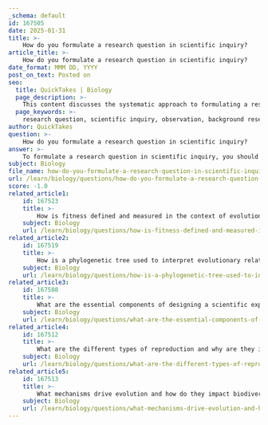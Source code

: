 ```yaml
---
_schema: default
id: 167505
date: 2025-01-31
title: >-
    How do you formulate a research question in scientific inquiry?
article_title: >-
    How do you formulate a research question in scientific inquiry?
date_format: MMM DD, YYYY
post_on_text: Posted on
seo:
  title: QuickTakes | Biology
  page_description: >-
    This content discusses the systematic approach to formulating a research question in scientific inquiry, detailing steps from observation to refining the question for empirical testing.
  page_keywords: >-
    research question, scientific inquiry, observation, background research, identify gaps, specific question, testability, refine question, empirical testing, scientific method
author: QuickTakes
question: >-
    How do you formulate a research question in scientific inquiry?
answer: >-
    To formulate a research question in scientific inquiry, you should follow a systematic approach that aligns with the components of the scientific method. Here are the key steps to consider:\n\n1. **Observation**: Begin by observing a phenomenon or a specific aspect of the natural world that piques your interest. This could involve noticing patterns, anomalies, or behaviors that require further investigation.\n\n2. **Background Research**: Conduct preliminary research to gather existing information related to your observation. This helps you understand the context and significance of the phenomenon, as well as what has already been studied.\n\n3. **Identify Gaps**: Look for gaps in the current knowledge or areas that have not been thoroughly explored. This can help you pinpoint a specific aspect that warrants further inquiry.\n\n4. **Formulate a Specific Question**: Based on your observations and background research, articulate a clear and focused research question. This question should be specific enough to guide your investigation and should ideally be framed in a way that allows for empirical testing.\n\n5. **Ensure Testability**: Make sure that your research question can lead to a hypothesis that is testable and falsifiable. This means that it should be possible to design an experiment or study that could potentially prove the hypothesis wrong.\n\n6. **Refine the Question**: As you develop your research question, consider refining it to make it more precise. A well-defined question will help in designing your experiment and in analyzing the results.\n\nFor example, if you observe that certain plants in your garden are growing faster than others, your research question could be: "What effect does the amount of sunlight have on the growth rate of these plants?" This question is specific, testable, and allows for the development of a hypothesis regarding the relationship between sunlight exposure and plant growth.\n\nBy following these steps, you can effectively formulate a research question that serves as the foundation for your scientific inquiry.
subject: Biology
file_name: how-do-you-formulate-a-research-question-in-scientific-inquiry.md
url: /learn/biology/questions/how-do-you-formulate-a-research-question-in-scientific-inquiry
score: -1.0
related_article1:
    id: 167523
    title: >-
        How is fitness defined and measured in the context of evolution?
    subject: Biology
    url: /learn/biology/questions/how-is-fitness-defined-and-measured-in-the-context-of-evolution
related_article2:
    id: 167519
    title: >-
        How is a phylogenetic tree used to interpret evolutionary relationships?
    subject: Biology
    url: /learn/biology/questions/how-is-a-phylogenetic-tree-used-to-interpret-evolutionary-relationships
related_article3:
    id: 167508
    title: >-
        What are the essential components of designing a scientific experiment?
    subject: Biology
    url: /learn/biology/questions/what-are-the-essential-components-of-designing-a-scientific-experiment
related_article4:
    id: 167512
    title: >-
        What are the different types of reproduction and why are they important for species continuity?
    subject: Biology
    url: /learn/biology/questions/what-are-the-different-types-of-reproduction-and-why-are-they-important-for-species-continuity
related_article5:
    id: 167513
    title: >-
        What mechanisms drive evolution and how do they impact biodiversity?
    subject: Biology
    url: /learn/biology/questions/what-mechanisms-drive-evolution-and-how-do-they-impact-biodiversity
---
```


&nbsp;